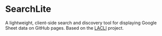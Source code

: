 # SearchLite
A lightweight, client-side search and discovery tool for displaying Google Sheet data on GitHub pages. Based on the [LACLI](https://lacli.info/) project.
